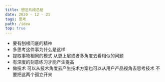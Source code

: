 ```yaml
---
title: 想法片段总结
date: 2020 - 12 - 21 
tags: 思考
path: /idea
top: true
---
```


* 要有刨根问底的精神
* 多思考这件事为什么是这样
* 提取事物相同的模式 从更上层或者多角度去看相似的问题
* 有深度的刻意练习才能产生提高
* 做技术 可以从技术角度去产生技术方案也可以从用户产品视角去思考技术 不要把这两个孤立开来




   

   